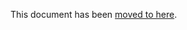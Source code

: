 This document has been [moved to here](Getting-Started.md).

<!-- TODO: this document has been moved, it should be deleted in the future. -->

